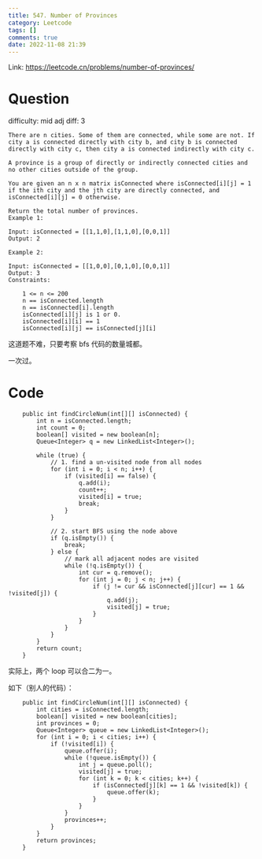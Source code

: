 ```yaml
---
title: 547. Number of Provinces
category: Leetcode
tags: []
comments: true
date: 2022-11-08 21:39
---
```



Link: https://leetcode.cn/problems/number-of-provinces/

# Question

difficulty: mid
adj diff: 3

    There are n cities. Some of them are connected, while some are not. If city a is connected directly with city b, and city b is connected directly with city c, then city a is connected indirectly with city c.

    A province is a group of directly or indirectly connected cities and no other cities outside of the group.

    You are given an n x n matrix isConnected where isConnected[i][j] = 1 if the ith city and the jth city are directly connected, and isConnected[i][j] = 0 otherwise.

    Return the total number of provinces.
    Example 1:

    Input: isConnected = [[1,1,0],[1,1,0],[0,0,1]]
    Output: 2

    Example 2:

    Input: isConnected = [[1,0,0],[0,1,0],[0,0,1]]
    Output: 3
    Constraints:

    	1 <= n <= 200
    	n == isConnected.length
    	n == isConnected[i].length
    	isConnected[i][j] is 1 or 0.
    	isConnected[i][i] == 1
    	isConnected[i][j] == isConnected[j][i]

这道题不难，只要考察 bfs 代码的数量城都。

一次过。

# Code

```
    public int findCircleNum(int[][] isConnected) {
        int n = isConnected.length;
        int count = 0;
        boolean[] visited = new boolean[n];
        Queue<Integer> q = new LinkedList<Integer>();

        while (true) {
            // 1. find a un-visited node from all nodes
            for (int i = 0; i < n; i++) {
                if (visited[i] == false) {
                    q.add(i);
                    count++;
                    visited[i] = true;
                    break;
                }
            }

            // 2. start BFS using the node above
            if (q.isEmpty()) {
                break;
            } else {
                // mark all adjacent nodes are visited
                while (!q.isEmpty()) {
                    int cur = q.remove();
                    for (int j = 0; j < n; j++) {
                        if (j != cur && isConnected[j][cur] == 1 && !visited[j]) {
                            q.add(j);
                            visited[j] = true;
                        }
                    }
                }
            }
        }
        return count;
    }
```

实际上，两个 loop 可以合二为一。

如下（别人的代码）：

```
    public int findCircleNum(int[][] isConnected) {
        int cities = isConnected.length;
        boolean[] visited = new boolean[cities];
        int provinces = 0;
        Queue<Integer> queue = new LinkedList<Integer>();
        for (int i = 0; i < cities; i++) {
            if (!visited[i]) {
                queue.offer(i);
                while (!queue.isEmpty()) {
                    int j = queue.poll();
                    visited[j] = true;
                    for (int k = 0; k < cities; k++) {
                        if (isConnected[j][k] == 1 && !visited[k]) {
                            queue.offer(k);
                        }
                    }
                }
                provinces++;
            }
        }
        return provinces;
    }
```
